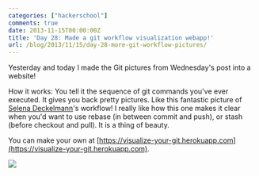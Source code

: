 ```yaml
---
categories: ["hackerschool"]
comments: true
date: 2013-11-15T00:00:00Z
title: 'Day 28: Made a git workflow visualization webapp!'
url: /blog/2013/11/15/day-28-more-git-workflow-pictures/
---
```


Yesterday and today I made the Git pictures from Wednesday's post into a
website!

How it works: You tell it the sequence of git commands you've ever
executed. It gives you back pretty pictures. Like this fantastic picture
of [Selena Deckelmann](http://www.chesnok.com/daily/)'s workflow! I
really like how this one makes it clear when you'd want to use rebase
(in between commit and push), or stash (before checkout and pull). It
is a thing of beauty.

You can make your own at
[https://visualize-your-git.herokuapp.com](https://visualize-your-git.herokuapp.com).

[<img src="/images/selenamarie.png">](/images/selenamarie.png)

